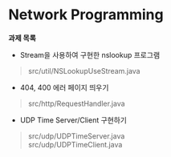# Network Programming

**과제 목록**
- Stream을 사용하여 구현한 nslookup 프로그램
> src/util/NSLookupUseStream.java

- 404, 400 에러 페이지 띄우기
> src/http/RequestHandler.java

- UDP Time Server/Client 구현하기
> src/udp/UDPTimeServer.java  
> src/udp/UDPTimeClient.java
